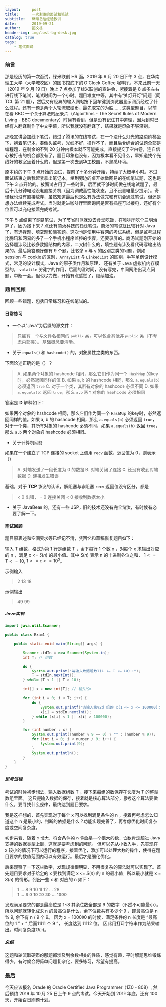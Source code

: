 ```yaml
---
layout:     post
title:      一次刺激的面试和笔试
subtitle:   继续总结经验教训
date:       2019-09-21
author:     招文桃
header-img: img/post-bg-desk.jpg
catalog: true
tags:
    - 笔试面试
---
```


### 前言

那是经历的第一次面试，绿米联创 HR 面，2019 年 9 月 20 日下午 3 点，在华南理工大学（大学城校区）的图书馆底下的 O'Clock Coffee 咖啡厅。本来此前一天（2019 年 9 月 19 日）晚上 7 点参加了绿米联创的宣讲会，紧接着是 8 点多左右进行线下笔试，笔试时间为一个小时。题目难度中等，其中有“关灯开灯”问题（同 TCL 第 21 题），然后又有经典的输入网站按下回车键到浏览器显示网页经过了什么过程。还有一题是两个人轮流取硬币，最先取完的为胜…… 这类型题目，以前在看 BBC 一个关于算法的纪录片（Algorithms - The Secret Rules of Modern Living - BBC documentary）时候有看到，但是没有记住其中道理，因为到时已经有人翻译制作了中文字幕，所以我就没有翻译了，结果就是印象不够深刻。

那晚宣讲会加线下笔试，错过了腾讯的在线笔试，在一个没什么灯光的路边阶梯坐下，抱着笔记本，摄像头监考，光线不好，操作不了，而且后台综合的试题全部是编程题，在剩余的不到 20 分钟内根本就不可能完成，直接提交了空白卷，连自信心被打击的机会都没有了，题目印象也没有，因为根本看不见什么，早知道找个光线好的教室坐着什么的，但是第一次去到华工校园，不熟悉环境。

原本约的下午 3 点开始的面试，提前了十多分钟开始，持续了大概半小时。不过面试结束之后我赶紧拿出笔记本，坐到旁边的桌开始做网易的在线笔试题，这也是下午 3 点开始的。被面试占用了一些时间，后面就不够时间做在线笔试题了，最后十几分钟电池没电直接关机（因为调成高性能状态，且不设置电量少提示）。奇怪我也没有直接放弃，虽然知道最后也是么有办法做完和有机会通过笔试，但还是想办法继续完成考试。当时就走进咖啡厅里面询问是否有插座可以接电，还好有个位置可以充电接着完成考试。

下午 5 点结束了网易笔试，为了节省时间就没去食堂吃饭，在咖啡厅吃个三明治算了，因为接下来 7 点还有商汤科技的在线笔试。商汤的笔试就比较针对 Java 了，有选择题、填空题和简答题。这次也是使用牛客网的考试系统，但是监考过程比腾讯和网易的多了一个手机小程序监控的步骤，还要录屏的。商汤试题刚开始的选择题涉及比较多数据结构的内容，二叉树什么的，填空题有涉及看代码写输出结果的。最后简答题好像有 9 个题，比较多 x 与 y 的区别之类的问题，例如 session 与 cookie 的区别，`ArrayList` 与 `LinkedList` 的区别，手写单例设计模式，常见的设计模式，Java 的原子类作用和原理， 还有关于 Java 虚拟机内存模型的， `volatile` 关键字的作用，后面的没时间，没有写完，中间网络出现点问题，中断一会。但也尽力做，开始有点感觉了，继续加油。

### 题目回顾

回顾一些错题，包括日常练习和在线笔试的。 

#### 日常练习

- 一个以".java"为后缀的源文件： 
> 只能有一个与文件名相同的 `public` 类，可以包含其他非 `public` 类（不考虑内部类）。 
基础概念要清晰。

- 关于 `equals()` 和 `hashcode()` 的，对象属性之类的东西。 

下面论述正确的是（）？ 
> A. 如果两个对象的 hashcode 相同，那么它们作为同一个` HashMap` 的key时，必然返回同样的值 
> B. 如果 a, b 的 hashcode 相同，那么 `a.equals(b)` 必须返回 `true` 
> C. 对于一个类，其所有对象的 hashcode 必须不同 
> D. 如果 `a.equals(b)` 返回 `true`，那么 `a,b` 两个对象的 hashcode 必须相同 

答案是 **D** 解释如下： 

如果两个对象的 hashcode 相同，那么它们作为同一个 `HashMap` 的key时，必然返回同样的值。如果 a, b 的 hashcode 相同，那么 `a.equals(b)` 必须返回 `true`，对于一个类，其所有对象的 hashcode 必须不同，如果 `a.equals(b)` 返回 `true`，那么 `a,b` 两个对象的 hashcode 必须相同。

- 关于计算机网络

如果在一个建立了 TCP 连接的 socket 上调用 `recv` 函数，返回值为 0，则表示（） 

> A. 对端发送了一段长度为 0 的数据 
> B. 对端关闭了连接 
> C. 还没有收到对端数据 
> D. 连接发生错误 

基础，对于 **TCP** 协议的认识，解阻塞与非阻塞 `recv` 返回值没有区分，都是 
>  < 0 出错， 
> = 0 连接关闭 
> < 0 接收到数据太小 

- 关于 JavaBean 的，还有一些 JSP，旧的技术还没有完全淘汰，有时候有必要了解一下。 

#### 笔试回顾

题目原表述和空间要求等已经记不清，凭回忆和草稿恢复题目如下： 

输入 T 组数，格式为第 1 行是组数 T ，余下每行 1 个数 x ，对每个 x 求输出对应的 n ，满足 x <= $S(n)$  的最小值。其中 $S(n)$ 表示 n 的十进制各位之和， $1 <= T <= 10$, $1 <= x <= 10^5$。

示例输入 
> 2 
> 13 
> 18 

示例输出
> 49 
> 99 

##### Java实现

```java
import java.util.Scanner;

public class Exam1 {

    public static void main(String[] args) {

        Scanner stdIn = new Scanner(System.in);
        int T; // 组数

        do {
            System.out.print("请输入数据组数T(1 <= T <= 10)：");
            T = stdIn.nextInt();
        } while (T < 1 || T > 10);

        int[] x = new int[T]; // 输入的x

        for (int i = 0; i < T; i++) {
            do {
                System.out.printf("请输入第%2d 组的 x(1 <= x <= 100000)：", (i + 1));
                x[i] = stdIn.nextInt();
            } while (x[i] < 1 || x[i] > 100000);
        }

        for (int number : x) {
            System.out.print((number % 9 == 0) ? "" : (number % 9));
            for (int i = 0; i < number / 9; i++) {
                System.out.print(9);
            }
            System.out.println();
        }
    }
}
```

##### 思考过程

考试的时候初步想法，输入数据组数 T ，接下来每组的数保存在长度为 T 的整型数组里面。 这只是输入数据的保存，接着就是核心算法部分，思考这个算法要做什么，要寻找什么规律，最终达到题目要求。 

我是这样想的，首先实现对于每个 x 可以找到满足条件的 n ，接着再考虑怎么知道这个 n 是最小的，判断的依据是什么？功能实现完善了，再考虑优化时间复杂度或空间复杂度。 

初步来看，随着 x 增大，符合条件的 n 将会是一个很大的数，位数肯定超过 Java 支持的数据类型上限，这就是要考虑到的问题。 但可以先从小数入手，先实现在 x 较小的情况下可以运行的程序，接着优化，添加可以处理大数的操作，使得在题目要求的数值范围内可以有效运行。最后才是细化优化。 

后来观察了一下这些数字，发现规律很明显，不用很复杂的算法就可以实现了。首先题目要求对于给定的 x 要找到满足 x <= $S(n)$ 的 n 的最小值，所以最小就是 x = $S(n)$ 的情形。列出一些 x 和 对应的 n 如下： 

> 1	...	8	9	10	11	12	...	28	 
> 1	...	8	9	19	29	39	...	1999 

发现满足要求的都是最高位是 1~8 其余位数全部是 9 的数字（不然不可能最小）。所以问题就转化成求 n 的最高位是什么，余下位数共有多少个 9 ，即最高位是 n % 9, 余下有 n / 9 个 9。 因为 x = 100000 的时候，满足条件的 n 长度是 “最高位的 1 ” + “ 后面11111 个 9 ”， 长度达到 11112 位。 因此用打印字符串作为结果输出。时间复杂度$O(n)$。 

##### 总结

这题和轮流取硬币的那题都涉及到余数相关的性质，感觉有趣，平时解题思维锻炼得少，有时候会将简单问题复杂化，要多练习，希望有提高。 

### 最后

今天应该报名 Oracle 的 Oracle Certified Java Programmer（1Z0 - 808）, 然后预约 2019 年 10 月 25 日上午 9 点的考试。今天开始到 2019 年底，还有 100 天，开始百日刷题计划。 